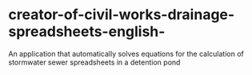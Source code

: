 # creator-of-civil-works-drainage-spreadsheets-english-
An application that automatically solves equations for the calculation of stormwater sewer spreadsheets in a detention pond
